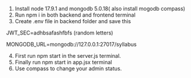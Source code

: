 1) Install node 17.9.1 and mongodb 5.0.18( also install mogodb compass)
2) Run npm i in both backend and frontend terminal
3) Create .env file in backend folder and save this 

JWT_SEC=adhbsafashfbfs (random letters)

MONGODB_URL=mongodb://127.0.0.1:27017/syllabus

4) First run npm start in the server.js terminal.
5) Finally run npm start in app.jsx terminal
6) Use compass to change your admin status.
